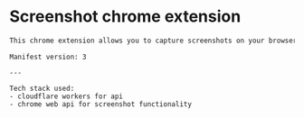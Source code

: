 # Screenshot chrome extension


```bash
This chrome extension allows you to capture screenshots on your browser and uploads that image to my app (https://secur-esnap.web.app) so that you can edit it.
```

```code
Manifest version: 3

---

Tech stack used:
- cloudflare workers for api
- chrome web api for screenshot functionality 

```

